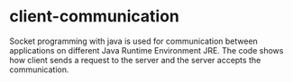 # client-communication
Socket programming with java is used for communication between applications on different Java Runtime Environment JRE.
The code shows how client sends a request to the server and the server accepts the communication. 
